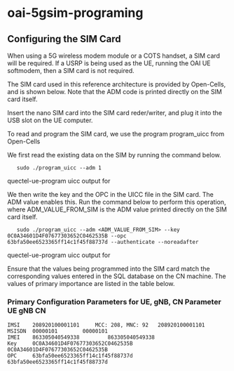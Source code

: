 # oai-5gsim-programing
## Configuring the SIM Card

When using a 5G wireless modem module or a COTS handset, a SIM card will be required. If a USRP is being used as the UE, running the OAI UE softmodem, then a SIM card is not required.

The SIM card used in this reference architecture is provided by Open-Cells, and is shown below. Note that the ADM code is printed directly on the SIM card itself.

Insert the nano SIM card into the SIM card reder/writer, and plug it into the USB slot on the UE computer.

To read and program the SIM card, we use the program program_uicc from Open-Cells 

We first read the existing data on the SIM by running the command below.
```
   sudo ./program_uicc --adm 1
```
quectel-ue-program uicc output for 

We then write the key and the OPC in the UICC file in the SIM card. The ADM value enables this. Run the command below to perform this operation, where ADM_VALUE_FROM_SIM is the ADM value printed directly on the SIM card itself.
```
   sudo ./program_uicc --adm <ADM_VALUE_FROM_SIM> --key 0C0A34601D4F07677303652C0462535B --opc 63bfa50ee6523365ff14c1f45f88737d --authenticate --noreadafter 
```
quectel-ue-program uicc output for 

Ensure that the values being programmed into the SIM card match the corresponding values entered in the SQL database on the CN machine. The values of primary importance are listed in the table below.

### Primary Configuration Parameters for UE, gNB, CN Parameter 	UE 	gNB 	CN
```
IMSI 	208920100001101 	MCC: 208, MNC: 92 	208920100001101
MSISDN 	00000101 		00000101
IMEI 	863305040549338 		863305040549338
Key 	0C0A34601D4F07677303652C0462535B 		0C0A34601D4F07677303652C0462535B
OPC 	63bfa50ee6523365ff14c1f45f88737d 		63bfa50ee6523365ff14c1f45f88737d
```
